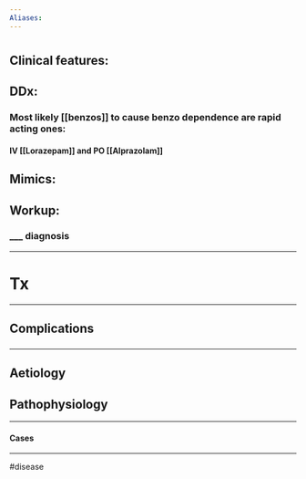 ```yaml
---
Aliases:
---
```

# 
## Clinical features:
###
## DDx:
### Most likely [[benzos]] to cause benzo dependence are rapid acting ones:
#### IV [[Lorazepam]] and PO [[Alprazolam]]
## Mimics:
###
## Workup:
### ___ diagnosis
---
# Tx

---
## Complications
###

---
## Aetiology
## Pathophysiology

---
#### Cases


---
#disease 